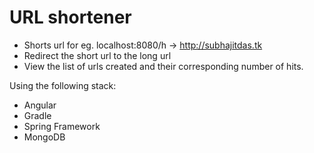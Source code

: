 # URL shortener

* Shorts url for eg. localhost:8080/h -> http://subhajitdas.tk
* Redirect the short url to the long url
* View the list of urls created and their corresponding number of hits. 


Using the following stack:
* Angular
* Gradle
* Spring Framework
* MongoDB